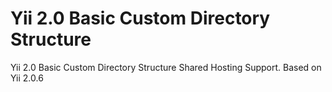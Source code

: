 # Yii 2.0 Basic Custom Directory Structure

Yii 2.0 Basic Custom Directory Structure Shared Hosting Support. Based on Yii 2.0.6